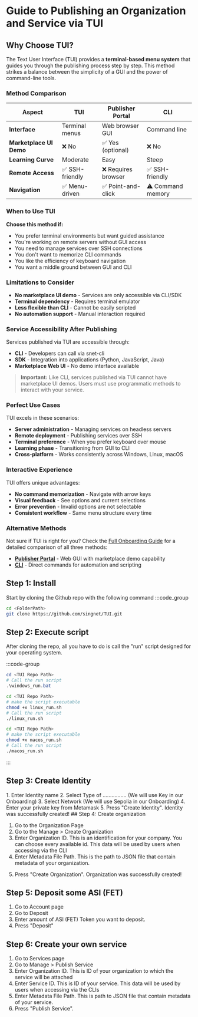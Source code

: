# Guide to Publishing an Organization and Service via TUI

## Why Choose TUI?

The Text User Interface (TUI) provides a **terminal-based menu system** that guides you through the publishing process step by step. This method strikes a balance between the simplicity of a GUI and the power of command-line tools.

### Method Comparison

| Aspect | TUI | Publisher Portal | CLI |
|--------|-----|-----------------|-----|
| **Interface** | Terminal menus | Web browser GUI | Command line |
| **Marketplace UI Demo** | ❌ No | ✅ Yes (optional) | ❌ No |
| **Learning Curve** | Moderate | Easy | Steep |
| **Remote Access** | ✅ SSH-friendly | ❌ Requires browser | ✅ SSH-friendly |
| **Navigation** | ✅ Menu-driven | ✅ Point-and-click | ⚠️ Command memory |

### When to Use TUI

**Choose this method if:**
- You prefer terminal environments but want guided assistance
- You're working on remote servers without GUI access
- You need to manage services over SSH connections
- You don't want to memorize CLI commands
- You like the efficiency of keyboard navigation
- You want a middle ground between GUI and CLI

### Limitations to Consider

- **No marketplace UI demo** - Services are only accessible via CLI/SDK
- **Terminal dependency** - Requires terminal emulator
- **Less flexible than CLI** - Cannot be easily scripted
- **No automation support** - Manual interaction required

### Service Accessibility After Publishing

Services published via TUI are accessible through:
- **CLI** - Developers can call via snet-cli
- **SDK** - Integration into applications (Python, JavaScript, Java)
- **Marketplace Web UI** - No demo interface available

> **Important:** Like CLI, services published via TUI cannot have marketplace UI demos. Users must use programmatic methods to interact with your service.

### Perfect Use Cases

TUI excels in these scenarios:
- **Server administration** - Managing services on headless servers
- **Remote deployment** - Publishing services over SSH
- **Terminal preference** - When you prefer keyboard over mouse
- **Learning phase** - Transitioning from GUI to CLI
- **Cross-platform** - Works consistently across Windows, Linux, macOS

### Interactive Experience

TUI offers unique advantages:
- **No command memorization** - Navigate with arrow keys
- **Visual feedback** - See options and current selections
- **Error prevention** - Invalid options are not selectable
- **Consistent workflow** - Same menu structure every time

### Alternative Methods

Not sure if TUI is right for you? Check the [Full Onboarding Guide](/docs/products/DecentralizedAIPlatform/DevelopersTutorials/FullGuideOnboarding/) for a detailed comparison of all three methods:
- **[Publisher Portal](/docs/products/DecentralizedAIPlatform/DevelopersTutorials/OnboardingViaPublisher/)** - Web GUI with marketplace demo capability
- **[CLI](/docs/products/DecentralizedAIPlatform/DevelopersTutorials/OnboardingViaCLI/)** - Direct commands for automation and scripting

## Step 1: Install

Start by cloning the Github repo with the following command
:::code_group

```sh
cd <FolderPath>
git clone https://github.com/singnet/TUI.git
```

## Step 2: Execute script

After cloning the repo, all you have to do is call the "run" script designed for your operating system.

:::code-group

```powershell [Windows]
cd <TUI Repo Path>
# Call the run script
.\windows_run.bat
```

```sh [Linux]
cd <TUI Repo Path>
# make the script executable
chmod +x linux_run.sh
# Call the run script
./linux_run.sh
```

```sh [MacOS]
cd <TUI Repo Path>
# make the script executable
chmod +x macos_run.sh
# Call the run script
./macos_run.sh
```

:::

## Step 3: Create Identity

 <ImageViewer src="/assets/images/products/AIMarketplace/TUI/CreatingIdentityTUI.webp" alt="Creating Identity"/>
1. Enter Identity name 
2. Select Type of ................ (We will use Key in our Onboarding)
3. Select Network (We will use Sepolia in our Onboarding)
 <ImageViewer src="/assets/images/products/AIMarketplace/TUI/AccountDetailsMetamask.webp" alt="AccountDetailsMetamask"/>
4. Enter your private key from Metamask
 <ImageViewer src="/assets/images/products/AIMarketplace/TUI/FilledIdentityTUI.webp" alt="Filled Identity Page"/>
5. Press "Create Identity". Identity was successfully created!
## Step 4: Create organization

<ImageViewer src="/assets/images/products/AIMarketplace/TUI/OrganizationPageTUI.webp" alt="Organization Page"/>

1. Go to the Organization Page
2. Go to the Manage > Create Organization
3. Enter Organization ID. This is an identification for your company. You can choose every available id. This data will be used by users when accessing via the CLI
4. Enter Metadata File Path. This is the path to JSON file that contain metadata of your organization.

 <ImageViewer src="/assets/images/products/AIMarketplace/TUI/FilledCreateOrganizationPage.webp" alt="Filled Organization create page"/>

5. Press "Create Organization". Organization was successfully created!
   <ImageViewer src="/assets/images/products/AIMarketplace/TUI/OrganizationSuccessfullyCreatedTUI.webp" alt="Organization successfully created"/>

## Step 5: Deposit some ASI (FET)

<ImageViewer src="/assets/images/products/AIMarketplace/TUI/AccountPage.webp" alt="AccountPage"/>

1. Go to Account page
2. Go to Deposit
3. Enter amount of ASI (FET) Token you want to deposit.
   <ImageViewer src="/assets/images/products/AIMarketplace/TUI/FilledDepositAGIXPage.webp" alt="Filled Deposit Page"/>
4. Press "Deposit"

## Step 6: Create your own service

<ImageViewer src="/assets/images/products/AIMarketplace/TUI/ServicePageTUI.webp" alt="Service Page"/>

1. Go to Services page
2. Go to Manage > Publish Service
3. Enter Organization ID. This is ID of your organization to which the service will be attached
4. Enter Service ID. This is ID of your service. This data will be used by users when accessing via the CLIs
5. Enter Metadata File Path. This is path to JSON file that contain metadata of your service.
   <ImageViewer src="/assets/images/products/AIMarketplace/TUI/FilledServicePublishingPage.webp" alt="Filled Service Page"/>
6. Press "Publish Service".
